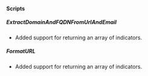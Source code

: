
#### Scripts

##### ExtractDomainAndFQDNFromUrlAndEmail

- Added support for returning an array of indicators.


##### FormatURL

- Added support for returning an array of indicators.
